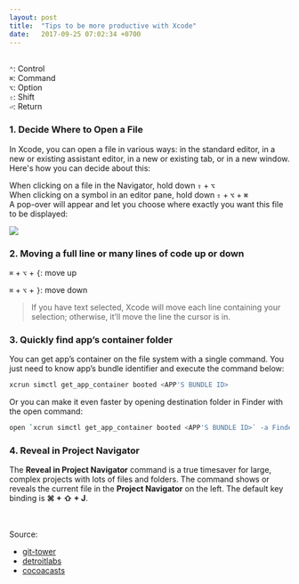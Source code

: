```yaml
---
layout: post
title:  "Tips to be more productive with Xcode"
date:   2017-09-25 07:02:34 +0700
---
```


<br>`⌃`: Control
<br>`⌘`: Command
<br>`⌥`: Option
<br>`⇧`: Shift
<br>`⏎`: Return

### 1. Decide Where to Open a File
In Xcode, you can open a file in various ways: in the standard editor, in a new or existing assistant editor, in a new or existing tab, or in a new window. Here's how you can decide about this:

When clicking on a file in the Navigator, hold down **`⇧`** + **`⌥`**
<br>When clicking on a symbol in an editor pane, hold down **`⇧`** + **`⌥`** + **`⌘`**
<br>A pop-over will appear and let you choose where exactly you want this file to be displayed:

![]({{site.baseurl}}/images/xcode-open-file.gif)

### 2. Moving a full line or many lines of code up or down

`⌘` + `⌥` + `{`: move up

`⌘` + `⌥` + `}`: move down

> If you have text selected, Xcode will move each line containing your selection; otherwise, it’ll move the line the cursor is in.

### 3. Quickly find app’s container folder
You can get app’s container on the file system with a single command. You just need to know app’s bundle identifier and execute the command below:
```bash
xcrun simctl get_app_container booted <APP'S BUNDLE ID>
```
Or you can make it even faster by opening destination folder in Finder with the open command:
```bash
open `xcrun simctl get_app_container booted <APP'S BUNDLE ID>` -a Finder
```


### 4.  Reveal in Project Navigator

The **Reveal in Project Navigator** command is a true timesaver for large, complex projects with lots of files and folders. The command shows or reveals the current file in the **Project Navigator** on the left. The default key binding is **⌘ + ⇧ + J**.



<br><br>
Source:

- [git-tower][git-tower]
- [detroitlabs][detroitlabs]
- [cocoacasts][cocoacasts]


[git-tower]: https://www.git-tower.com/blog/6-tips-for-xcode/
[detroitlabs]: https://www.detroitlabs.com/blog/2017/04/13/17-xcode-tips-and-tricks-that-every-ios-developer-should-know/
[cocoacasts]:https://cocoacasts.com/seven-xcode-tricks-every-developer-should-know/
